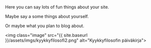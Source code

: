Here you can say lots of fun things about your site.

Maybe say a some things about yourself.

Or maybe what you plan to blog about.

<img class="image" src="{{ site.baseurl }}/assets/imgs/kyykkyfilosofi2.png" alt="Kyykkyfilosofin päiväkirja"\>